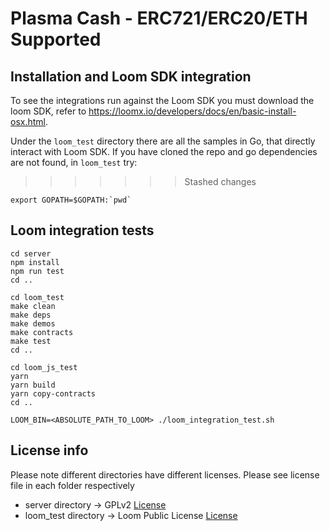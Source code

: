 # Plasma Cash - ERC721/ERC20/ETH Supported

## Installation and Loom SDK integration

To see the integrations run against the Loom SDK you must download the loom SDK, refer to https://loomx.io/developers/docs/en/basic-install-osx.html. 

Under the `loom_test` directory there are all the samples in Go, that directly interact with Loom SDK. If you have cloned the repo and go dependencies are not found, in `loom_test` try:
>>>>>>> Stashed changes

```
export GOPATH=$GOPATH:`pwd`
```

## Loom integration  tests

```
cd server
npm install
npm run test
cd .. 

cd loom_test
make clean
make deps
make demos
make contracts
make test
cd ..

cd loom_js_test
yarn
yarn build
yarn copy-contracts
cd ..

LOOM_BIN=<ABSOLUTE_PATH_TO_LOOM> ./loom_integration_test.sh
```

## License info 

Please note different directories have different licenses. Please see license file in each folder respectively

* server directory -> GPLv2 [License](plasma_cash/License.md)
* loom_test directory  -> Loom Public License [License](loom_test/License.md)
